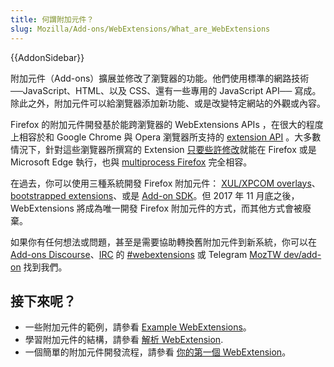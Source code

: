 ```yaml
---
title: 何謂附加元件？
slug: Mozilla/Add-ons/WebExtensions/What_are_WebExtensions
---
```


{{AddonSidebar}}

附加元件（Add-ons）擴展並修改了瀏覽器的功能。他們使用標準的網路技術 ──JavaScript、HTML、以及 CSS、還有一些專用的 JavaScript API── 寫成。除此之外，附加元件可以給瀏覽器添加新功能、或是改變特定網站的外觀或內容。

Firefox 的附加元件開發基於能跨瀏覽器的 WebExtensions APIs ，在很大的程度上相容於和 Google Chrome 與 Opera 瀏覽器所支持的 [extension API](https://developer.chrome.com/docs/extensions?hl=zh-tw) 。大多數情況下，針對這些瀏覽器所撰寫的 Extension [只要些許修改](/zh-TW/Add-ons/WebExtensions/Porting_from_Google_Chrome)就能在 Firefox 或是 Microsoft Edge 執行，也與 [multiprocess Firefox](/zh-TW/Firefox/Multiprocess_Firefox) 完全相容。

在過去，你可以使用三種系統開發 Firefox 附加元件： [XUL/XPCOM overlays](/zh-TW/Add-ons/Overlay_Extensions)、[bootstrapped extensions](/zh-TW/docs/Mozilla/Add-ons/Bootstrapped_extensions)、或是 [Add-on SDK](/zh-TW/docs/Mozilla/Add-ons/SDK)。但 2017 年 11 月底之後，WebExtensions 將成為唯一開發 Firefox 附加元件的方式，而其他方式會被廢棄。

如果你有任何想法或問題，甚至是需要協助轉換舊附加元件到新系統，你可以在 [Add-ons Discourse](https://discourse.mozilla.org/c/add-ons/35)、[IRC](https://wiki.mozilla.org/IRC) 的 [#webextensions](irc://irc.mozilla.org/webextensions) 或 Telegram [MozTW dev/add-on](https://t.me/moztw_dev) 找到我們。

## 接下來呢？

- 一些附加元件的範例，請參看 [Example WebExtensions](https://github.com/mdn/webextensions-examples)。
- 學習附加元件的結構，請參看 [解析 WebExtension](/zh-TW/docs/Mozilla/Add-ons/WebExtensions/Anatomy_of_a_WebExtension).
- 一個簡單的附加元件開發流程，請參看 [你的第一個 WebExtension](/zh-TW/docs/Mozilla/Add-ons/WebExtensions/Your_first_WebExtension)。
